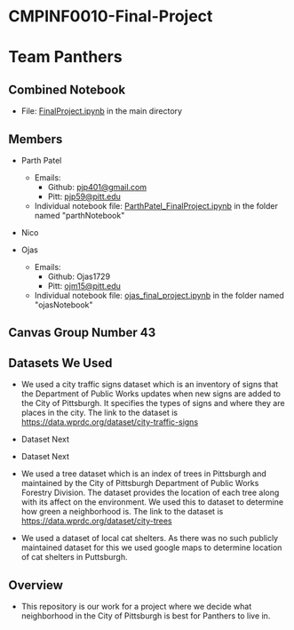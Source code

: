 # CMPINF0010-Final-Project
# Team Panthers

## Combined Notebook
* File: [FinalProject.ipynb](./FinalProject.ipynb) in the main directory

## Members
* Parth Patel 
    * Emails:
        * Github: pjp401@gmail.com
        * Pitt: pjp59@pitt.edu
    * Individual notebook file: [ParthPatel_FinalProject.ipynb](./parthNotebook/ParthPatel_FinalProject.ipynb) in the folder named "parthNotebook"
 
* Nico

* Ojas
    * Emails:
        * Github: Ojas1729
        * Pitt: ojm15@pitt.edu
    * Individual notebook file: [ojas_final_project.ipynb](./ojasNotebook/ojas_final_roject.ipynb) in the folder named "ojasNotebook"
## Canvas Group Number 43

## Datasets We Used
* We used a city traffic signs dataset which is an inventory of signs that the Department of Public Works updates when new signs are added to the City of Pittsburgh. It specifies the types of signs and where they are places in the city. The link to the dataset is https://data.wprdc.org/dataset/city-traffic-signs

* Dataset Next

* Dataset Next

* We used a tree dataset which is an index of trees in Pittsburgh and maintained by the City of Pittsburgh Department of Public Works Forestry Division. The dataset provides the location of each tree along with its affect on the environment. We used this to dataset to determine how green a neighborhood is. The link to the dataset is https://data.wprdc.org/dataset/city-trees


* We used a dataset of local cat shelters. As there was no such publicly maintained dataset for this we used google maps to determine location of cat shelters in Puttsburgh.

## Overview
* This repository is our work for a project where we decide what neighborhood in the City of Pittsburgh is best for Panthers to live in.